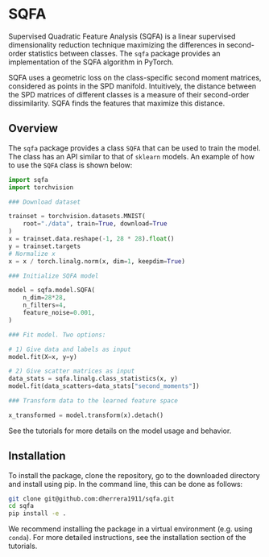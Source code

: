 # SQFA

Supervised Quadratic Feature Analysis (SQFA) is a linear supervised dimensionality
reduction technique maximizing the differences in second-order statistics between
classes. The `sqfa` package provides an implementation of the SQFA algorithm in PyTorch.

SQFA uses a geometric loss on the class-specific second moment matrices,
considered as points in the SPD manifold. Intuitively, the distance between
the SPD matrices of different classes is a measure of their second-order
dissimilarity. SQFA finds the features that maximize this distance.

## Overview

The `sqfa` package provides a class `SQFA` that can be used to train the
model. The class has an API similar to that of `sklearn` models.
An example of how to use the `SQFA` class is shown below:

```python
import sqfa
import torchvision

### Download dataset

trainset = torchvision.datasets.MNIST(
    root="./data", train=True, download=True
)
x = trainset.data.reshape(-1, 28 * 28).float()
y = trainset.targets
# Normalize x
x = x / torch.linalg.norm(x, dim=1, keepdim=True)

### Initialize SQFA model

model = sqfa.model.SQFA(
    n_dim=28*28,
    n_filters=4,
    feature_noise=0.001,
)

### Fit model. Two options:

# 1) Give data and labels as input
model.fit(X=x, y=y)

# 2) Give scatter matrices as input
data_stats = sqfa.linalg.class_statistics(x, y)
model.fit(data_scatters=data_stats["second_moments"])

### Transform data to the learned feature space

x_transformed = model.transform(x).detach()
```

See the tutorials for more details on the model usage and behavior.

## Installation

To install the package, clone the repository, go to the
downloaded directory and install using pip. In the command
line, this can be done as follows:

```bash
git clone git@github.com:dherrera1911/sqfa.git
cd sqfa
pip install -e .
```

We recommend installing the package in a virtual
environment (e.g. using `conda`). For more detailed instructions, see the
installation section of the tutorials.


